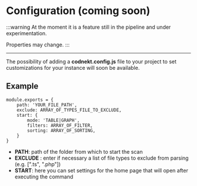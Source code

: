 # Configuration (coming soon)

:::warning
At the moment it is a feature still in the pipeline and under experimentation.

Properties may change.
:::

---

The possibility of adding a **codnekt.config.js** file to your project to set customizations for your instance will soon be available.

## Example

```js{3}
module.exports = {
    path: 'YOUR_FILE_PATH',
    exclude: ARRAY_OF_TYPES_FILE_TO_EXCLUDE,
    start: {
        mode: 'TABLE|GRAPH',
        filters: ARRAY_OF_FILTER,
        sorting: ARRAY_OF_SORTING,
    }
}
```


- **PATH**: path of the folder from which to start the scan
- **EXCLUDE** : enter if necessary a list of file types to exclude from parsing (e.g. [".ts", ".php"])
- **START**: here you can set settings for the home page that will open after executing the command